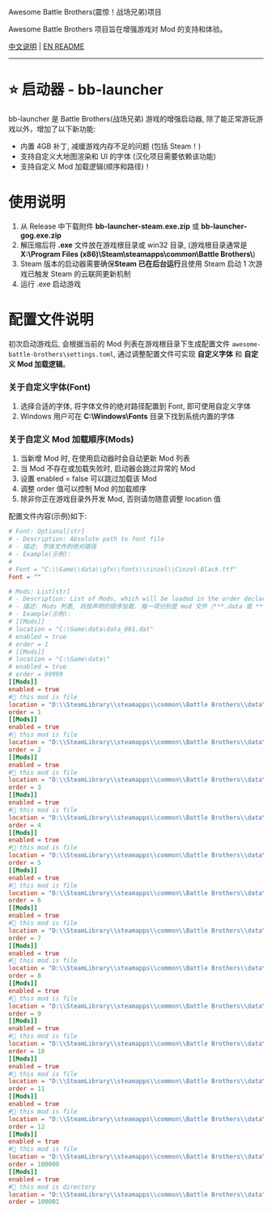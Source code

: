 Awesome Battle Brothers(震惊！战场兄弟)项目

Awesome Battle Brothers 项目旨在增强游戏对 Mod 的支持和体验。

[中文说明](./README.md) | [EN README](./README_EN.md)

---
⭐️ 启动器 - bb-launcher
==========================================
bb-launcher 是 Battle Brothers(战场兄弟) 游戏的增强启动器, 除了能正常游玩游戏以外，增加了以下新功能:
- 内置 4GB 补丁, 减缓游戏内存不足的问题 (包括 Steam！)
- 支持自定义大地图渲染和 UI 的字体 (汉化项目需要依赖该功能)
- 支持自定义 Mod 加载逻辑(顺序和路径)！

使用说明
==========================================
1. 从 Release 中下载附件 **bb-launcher-steam.exe.zip** 或 **bb-launcher-gog.exe.zip**
2. 解压缩后将 **.exe** 文件放在游戏根目录或 win32 目录, (游戏根目录通常是 **X:\\Program Files (x86)\\Steam\\steamapps\\common\\Battle Brothers\\**)
3. Steam 版本的启动器需要确保**Steam 已在后台运行**且使用 Steam 启动 1 次游戏已触发 Steam 的云联网更新机制
4. 运行 .exe 启动游戏

配置文件说明
==========================================
初次启动游戏后, 会根据当前的 Mod 列表在游戏根目录下生成配置文件 `awesome-battle-brothers\settings.toml`, 通过调整配置文件可实现 **自定义字体** 和 **自定义 Mod 加载逻辑**。

### 关于自定义字体(Font)
1. 选择合适的字体, 将字体文件的绝对路径配置到 Font, 即可使用自定义字体
2. Windows 用户可在 **C:\Windows\Fonts** 目录下找到系统内置的字体
 
### 关于自定义 Mod 加载顺序(Mods)
1. 当新增 Mod 时, 在使用启动器时会自动更新 Mod 列表
2. 当 Mod 不存在或加载失败时, 启动器会跳过异常的 Mod
3. 设置 enabled = false 可以跳过加载该 Mod
4. 调整 order 值可以控制 Mod 的加载顺序
5. 除非你正在游戏目录外开发 Mod, 否则请勿随意调整 location 值


配置文件内容(示例)如下:
```toml
# Font: Optional[str]
# - Description: Absolute path to font file
# - 描述: 字体文件的绝对路径
# - Example(示例):
#
# Font = "C:\\Game\\data\\gfx\\fonts\\cinzel\\Cinzel-Black.ttf"
Font = ""

# Mods: List[str]
# - Description: List of Mods, which will be loaded in the order declared. Items are absolute path to mod file(***.data or ***.zip) or mod folder(the "data" folder),
# - 描述: Mods 列表, 将按声明的顺序加载. 每一项分别是 mod 文件（***.data 或 ***.zip）或 mod 文件夹（“data”文件夹）的绝对路径
# - Example(示例):
# [[Mods]]
# location = "C:\Game\data\data_001.dat"
# enabled = true
# order = 1
# [[Mods]]
# location = "C:\Game\data\"
# enabled = true
# order = 99999
[[Mods]]
enabled = true
#📄 this mod is file
location = "D:\\SteamLibrary\\steamapps\\common\\Battle Brothers\\data\\Event Frequency 100-82-1-0-1605735549.zip"
order = 1
[[Mods]]
enabled = true
#📄 this mod is file
location = "D:\\SteamLibrary\\steamapps\\common\\Battle Brothers\\data\\Lair Info Compilation-359-1-0-1613879637.zip"
order = 2
[[Mods]]
enabled = true
#📄 this mod is file
location = "D:\\SteamLibrary\\steamapps\\common\\Battle Brothers\\data\\Named Item Rarity in Shops - 50 percent more chance-321-1-0-1604504297.zip"
order = 3
[[Mods]]
enabled = true
#📄 this mod is file
location = "D:\\SteamLibrary\\steamapps\\common\\Battle Brothers\\data\\No Restriction Arena - V2-276-1-4-0-41-1601095752.zip"
order = 4
[[Mods]]
enabled = true
#📄 this mod is file
location = "D:\\SteamLibrary\\steamapps\\common\\Battle Brothers\\data\\Sight_range_3x_hooked-78-1-4-0-40-1598538924.zip"
order = 5
[[Mods]]
enabled = true
#📄 this mod is file
location = "D:\\SteamLibrary\\steamapps\\common\\Battle Brothers\\data\\data_001.dat"
order = 6
[[Mods]]
enabled = true
#📄 this mod is file
location = "D:\\SteamLibrary\\steamapps\\common\\Battle Brothers\\data\\data_003.dat"
order = 7
[[Mods]]
enabled = true
#📄 this mod is file
location = "D:\\SteamLibrary\\steamapps\\common\\Battle Brothers\\data\\data_004.dat"
order = 8
[[Mods]]
enabled = true
#📄 this mod is file
location = "D:\\SteamLibrary\\steamapps\\common\\Battle Brothers\\data\\data_006.dat"
order = 9
[[Mods]]
enabled = true
#📄 this mod is file
location = "D:\\SteamLibrary\\steamapps\\common\\Battle Brothers\\data\\data_008.dat"
order = 10
[[Mods]]
enabled = true
#📄 this mod is file
location = "D:\\SteamLibrary\\steamapps\\common\\Battle Brothers\\data\\data_010.dat"
order = 11
[[Mods]]
enabled = true
#📄 this mod is file
location = "D:\\SteamLibrary\\steamapps\\common\\Battle Brothers\\data\\data_160.dat"
order = 12
[[Mods]]
enabled = true
#📄 this mod is file
location = "D:\\SteamLibrary\\steamapps\\common\\Battle Brothers\\data\\zdata_cn.zip"
order = 100000
[[Mods]]
enabled = true
#📂 this mod is directory
location = "D:\\SteamLibrary\\steamapps\\common\\Battle Brothers\\data"
order = 100001
```
